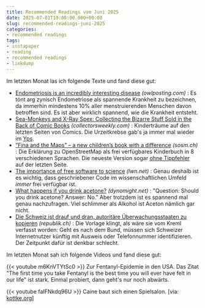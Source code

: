 ```yaml
---
title: Recommended Readings vom Juni 2025
date: 2025-07-01T19:00:00.000+00:00
slug: recommended-readings-juni-2025
categories:
- recommended readings
tags:
- instapaper
- reading
- recommended readings
- linkdump
---
```


Im letzten Monat las ich folgende Texte und fand diese gut:

- [Endometriosis is an incredibly interesting disease](https://www.owlposting.com/p/endometriosis-is-an-incredibly-interesting) *(owlposting.com)* : Es tönt arg zynisch Endometriose als spannende Krankheit zu bezeichnen, da immerhin mindestens 10% aller menstruierenden Menschen davon betroffen sind. Es ist aber wirklich spannend, wie die Krankheit entsteht.
- [Sea-Monkeys and X-Ray Spex: Collecting the Bizarre Stuff Sold in the Back of Comic Books](https://www.collectorsweekly.com/articles/sea-monkeys-and-x-ray-spex/) *(collectorsweekly.com)* : Kinderträume auf den letzten Seiten von Comics. Die Urzeitkrebse gab's ja immer mal wieder im [Yps](https://de.wikipedia.org/wiki/Yps).
- [“Fina and the Maps” – a new children’s book with a difference](https://sosm.ch/fina-and-the-maps-a-new-childrens-book-with-a-difference/) *(sosm.ch)* : Die Erklärung zu OpenStreetMap als frei verfügbares Kinderbuch in 8 verschiedenen Sprachen. Die neueste Version sogar [ohne Tippfehler](https://github.com/psanxiao/finaeosmapas/issues/11) auf der letzten Seite.
- [The importance of free software to science](https://lwn.net/SubscriberLink/1023299/7ba649b1ede41895/) *(lwn.net)* : Genau deshalb ist es wichtig, dass geschriebener Code im wissenschaftlichen Umfeld *immer* frei verfügbar ist.
- [What happens if you drink acetone?](https://dynomight.net/2020/09/14/what-happens-if-you-drink-acetone/) *(dynomight.net)* : "Question: Should you drink acetone? Answer: No." Aber trotzdem ist es spannend mal genau nachzufragen. Viel schlimmer als Alkohol ist Aceton nämlich gar nicht.
- [Die Schweiz ist drauf und dran, autoritäre Überwachungs­staaten zu kopieren](https://www.republik.ch/2025/05/07/die-schweiz-ist-drauf-und-dran-autoritaere-ueberwachungsstaaten-zu-kopieren) *(republik.ch)* : Die Vorlage klingt, als wäre sie vom Kreml verfasst worden: Geht es nach dem Bund, müssen sich Schweizer Internet­nutzer künftig mit Ausweis oder Telefon­nummer identifizieren. Der Zeitpunkt dafür ist denkbar schlecht.


Im letzten Monat sah ich folgende Videos und fand diese gut:

{{< youtube m6KnVTYtSc0 >}}
Zur Fentanyl-Epidemie in den USA.
Das Zitat "The first time you take Fentanyl is the best time you will ever have felt in our life" ist stark.
Einmal probiert, dann geht's nur noch abwärts.

{{< youtube faIFNkdq96U >}}
Caine baut sich einen Spielsalon. [via: [kottke.org](https://kottke.org/25/05/caines-arcade-1)]